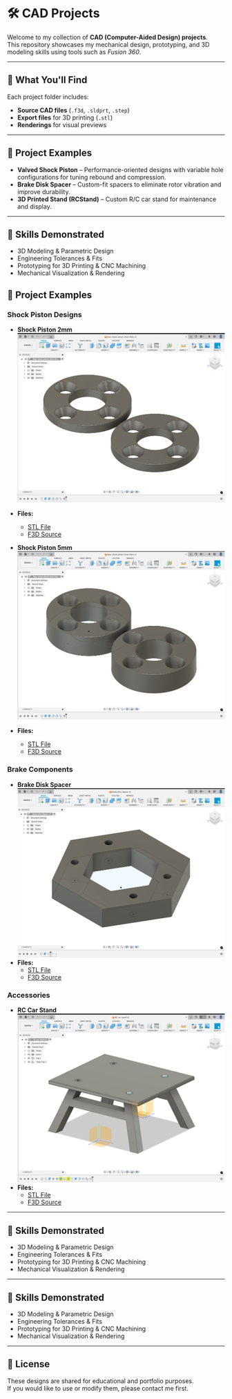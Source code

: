 # 🛠 CAD Projects

Welcome to my collection of **CAD (Computer-Aided Design) projects**.  
This repository showcases my mechanical design, prototyping, and 3D modeling skills using tools such as *Fusion 360*.  

---

## 🔧 What You'll Find
Each project folder includes:
- **Source CAD files** (`.f3d`, `.sldprt`, `.step`)
- **Export files** for 3D printing (`.stl`)
- **Renderings** for visual previews

---

## 📂 Project Examples
- **Valved Shock Piston** – Performance-oriented designs with variable hole configurations for tuning rebound and compression.  
- **Brake Disk Spacer** – Custom-fit spacers to eliminate rotor vibration and improve durability.  
- **3D Printed Stand (RCStand)** – Custom R/C car stand for maintenance and display.  

---

## 🚀 Skills Demonstrated
- 3D Modeling & Parametric Design  
- Engineering Tolerances & Fits  
- Prototyping for 3D Printing & CNC Machining  
- Mechanical Visualization & Rendering  


## 📂 Project Examples

### Shock Piston Designs
- **Shock Piston 2mm**  
[![ShockPiston2mm](ShockPiston2mm.png)](ShockPiston2mm.png)  
- **Files:**  
  - [STL File](<Rear shock piston 2mm thick v1.stl>)  
  - [F3D Source](<Rear shock piston 2mm thick v1.f3d>)

- **Shock Piston 5mm**  
[![ShockPiston5mm](ShockPiston5mm.png)](ShockPiston5mm.png)  
- **Files:**  
  - [STL File](<Rear shock piston 5mm thick v2.stl>)  
  - [F3D Source](<Rear shock piston 5mm thick v2.f3d>)

### Brake Components
- **Brake Disk Spacer**  
[![BrakeDiskSpacer](BrakeDiskSpacer.png)](BrakeDiskSpacer.png)  
- **Files:**  
  - [STL File](<BrakeDiskSpacer v2.stl>)  
  - [F3D Source](<BrakeDiskSpacer v2.f3d>)

### Accessories
- **RC Car Stand**  
[![RCStand](RCStand.png)](RCStand.png)  
- **Files:**  
  - [STL File](<RC car stand v1.stl>)  
  - [F3D Source](<RC car stand v1.f3d>)

---

## 🚀 Skills Demonstrated
- 3D Modeling & Parametric Design  
- Engineering Tolerances & Fits  
- Prototyping for 3D Printing & CNC Machining  
- Mechanical Visualization & Rendering  
---

## 🚀 Skills Demonstrated
- 3D Modeling & Parametric Design  
- Engineering Tolerances & Fits  
- Prototyping for 3D Printing & CNC Machining  
- Mechanical Visualization & Rendering  

---


## 📜 License
These designs are shared for educational and portfolio purposes.  
If you would like to use or modify them, please contact me first.
